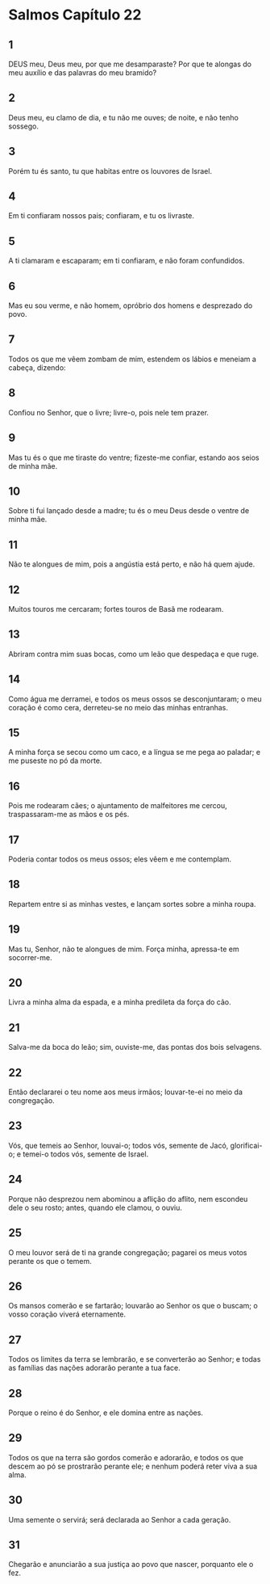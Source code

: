 # Salmos Capítulo 22

## 1
DEUS meu, Deus meu, por que me desamparaste? Por que te alongas do meu auxílio e das palavras do meu bramido?

## 2
Deus meu, eu clamo de dia, e tu não me ouves; de noite, e não tenho sossego.

## 3
Porém tu és santo, tu que habitas entre os louvores de Israel.

## 4
Em ti confiaram nossos pais; confiaram, e tu os livraste.

## 5
A ti clamaram e escaparam; em ti confiaram, e não foram confundidos.

## 6
Mas eu sou verme, e não homem, opróbrio dos homens e desprezado do povo.

## 7
Todos os que me vêem zombam de mim, estendem os lábios e meneiam a cabeça, dizendo:

## 8
Confiou no Senhor, que o livre; livre-o, pois nele tem prazer.

## 9
Mas tu és o que me tiraste do ventre; fizeste-me confiar, estando aos seios de minha mãe.

## 10
Sobre ti fui lançado desde a madre; tu és o meu Deus desde o ventre de minha mãe.

## 11
Não te alongues de mim, pois a angústia está perto, e não há quem ajude.

## 12
Muitos touros me cercaram; fortes touros de Basã me rodearam.

## 13
Abriram contra mim suas bocas, como um leão que despedaça e que ruge.

## 14
Como água me derramei, e todos os meus ossos se desconjuntaram; o meu coração é como cera, derreteu-se no meio das minhas entranhas.

## 15
A minha força se secou como um caco, e a língua se me pega ao paladar; e me puseste no pó da morte.

## 16
Pois me rodearam cães; o ajuntamento de malfeitores me cercou, traspassaram-me as mãos e os pés.

## 17
Poderia contar todos os meus ossos; eles vêem e me contemplam.

## 18
Repartem entre si as minhas vestes, e lançam sortes sobre a minha roupa.

## 19
Mas tu, Senhor, não te alongues de mim. Força minha, apressa-te em socorrer-me.

## 20
Livra a minha alma da espada, e a minha predileta da força do cão.

## 21
Salva-me da boca do leão; sim, ouviste-me, das pontas dos bois selvagens.

## 22
Então declararei o teu nome aos meus irmãos; louvar-te-ei no meio da congregação.

## 23
Vós, que temeis ao Senhor, louvai-o; todos vós, semente de Jacó, glorificai-o; e temei-o todos vós, semente de Israel.

## 24
Porque não desprezou nem abominou a aflição do aflito, nem escondeu dele o seu rosto; antes, quando ele clamou, o ouviu.

## 25
O meu louvor será de ti na grande congregação; pagarei os meus votos perante os que o temem.

## 26
Os mansos comerão e se fartarão; louvarão ao Senhor os que o buscam; o vosso coração viverá eternamente.

## 27
Todos os limites da terra se lembrarão, e se converterão ao Senhor; e todas as famílias das nações adorarão perante a tua face.

## 28
Porque o reino é do Senhor, e ele domina entre as nações.

## 29
Todos os que na terra são gordos comerão e adorarão, e todos os que descem ao pó se prostrarão perante ele; e nenhum poderá reter viva a sua alma.

## 30
Uma semente o servirá; será declarada ao Senhor a cada geração.

## 31
Chegarão e anunciarão a sua justiça ao povo que nascer, porquanto ele o fez.


